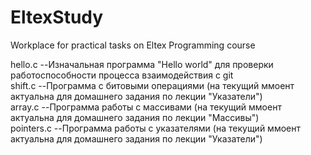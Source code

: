 # EltexStudy
Workplace for practical tasks on Eltex Programming course

hello.c     --Изначальная программа "Hello world" для проверки работоспособности процесса взаимодействия с git  
shift.c     --Программа с битовыми операциями (на текущий ммоент актуальна для домашнего задания по лекции "Указатели")  
array.c     --Программа работы с массивами (на текущий ммоент актуальна для домашнего задания по лекции "Массивы")  
pointers.c  --Программа работы с указателями (на текущий ммоент актуальна для домашнего задания по лекции "Указатели")  
